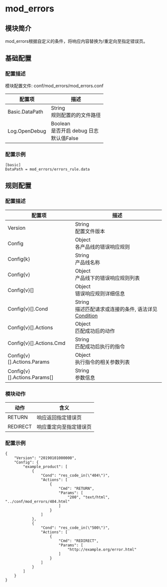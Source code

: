 # mod_errors

## 模块简介 

mod_errors根据自定义的条件，将响应内容替换为/重定向至指定错误页。

## 基础配置
### 配置描述
模块配置文件: conf/mod_errors/mod_errors.conf

| 配置项                | 描述                                        |
| ---------------------| ------------------------------------------- |
| Basic.DataPath            | String<br>规则配置的的文件路径 |
| Log.OpenDebug           | Boolean<br>是否开启 debug 日志<br>默认值False |

### 配置示例
```
[basic]
DataPath = mod_errors/errors_rule.data
```

## 规则配置
### 配置描述

| 配置项  | 描述                                                           |
| ------- | -------------------------------------------------------------- |
| Version | String<br>配置文件版本 |
| Config | Object<br>各产品线的错误响应规则 |
| Config{k} | String<br>产品线名称 |
| Config{v} | Object<br>产品线下的错误响应规则列表 |
| Config{v}[] | Object<br>错误响应规则详细信息 |
| Config{v}[].Cond | String<br>描述匹配请求或连接的条件, 语法详见[Condition](../../condition/condition_grammar.md) |
| Config{v}[].Actions | Object<br>匹配成功后的动作|
| Config{v}[].Actions.Cmd | String<br>匹配成功后执行的指令 |
| Config{v}[].Actions.Params | Object<br>执行指令的相关参数列表 |
| Config{v}[].Actions.Params[] | String<br>参数信息 |

### 模块动作
| 动作     | 含义                 |
| -------- | ---------------------- |
| RETURN   | 响应返回指定错误页     |
| REDIRECT | 响应重定向至指定错误页 |

### 配置示例
```
{
    "Version": "20190101000000",
    "Config": {
        "example_product": [
            {
                "Cond": "res_code_in(\"404\")",
                "Actions": [
                    {
                        "Cmd": "RETURN",
                        "Params": [
                            "200", "text/html", "../conf/mod_errors/404.html"
                        ]
                    }
                ]
            },
            {
                "Cond": "res_code_in(\"500\")",
                "Actions": [
                    {
                        "Cmd": "REDIRECT",
                        "Params": [
                            "http://example.org/error.html"
                        ]
                    }
                ]
            }
        ]
    }
}
```

